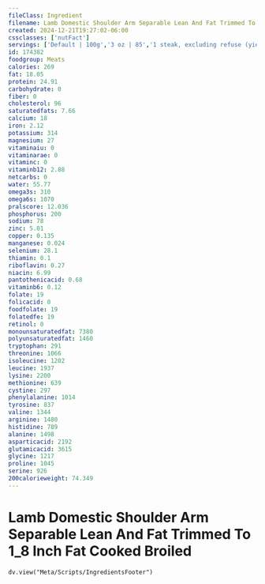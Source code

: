 ```yaml
---
fileClass: Ingredient
filename: Lamb Domestic Shoulder Arm Separable Lean And Fat Trimmed To 1_8 Inch Fat Cooked Broiled
created: 2024-12-21T19:27:02-06:00
cssclasses: ['nutFact']
servings: ['Default | 100g','3 oz | 85','1 steak, excluding refuse (yield from 1 raw steak, with refuse, weighing 102 g) | 59']
id: 174382
foodgroup: Meats
calories: 269
fat: 18.05
protein: 24.91
carbohydrate: 0
fiber: 0
cholesterol: 96
saturatedfats: 7.66
calcium: 18
iron: 2.12
potassium: 314
magnesium: 27
vitaminaiu: 0
vitaminarae: 0
vitaminc: 0
vitaminb12: 2.88
netcarbs: 0
water: 55.77
omega3s: 310
omega6s: 1070
pralscore: 12.036
phosphorus: 200
sodium: 78
zinc: 5.01
copper: 0.135
manganese: 0.024
selenium: 28.1
thiamin: 0.1
riboflavin: 0.27
niacin: 6.99
pantothenicacid: 0.68
vitaminb6: 0.12
folate: 19
folicacid: 0
foodfolate: 19
folatedfe: 19
retinol: 0
monounsaturatedfat: 7380
polyunsaturatedfat: 1460
tryptophan: 291
threonine: 1066
isoleucine: 1202
leucine: 1937
lysine: 2200
methionine: 639
cystine: 297
phenylalanine: 1014
tyrosine: 837
valine: 1344
arginine: 1480
histidine: 789
alanine: 1498
asparticacid: 2192
glutamicacid: 3615
glycine: 1217
proline: 1045
serine: 926
200calorieweight: 74.349
---
```


# Lamb Domestic Shoulder Arm Separable Lean And Fat Trimmed To 1_8 Inch Fat Cooked Broiled

```dataviewjs
dv.view("Meta/Scripts/IngredientsFooter")
```